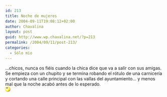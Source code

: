 ```yaml
---
id: 213
title: Noche de mujeres
date: 2004-09-11T19:08:12+02:00
author: Chavalina
layout: post
guid: http://www.wp.chavalina.net/?p=213
permalink: /2004/09/11/post-213/
categories:
  - Sólo mío
---
```

…chicos, nunca os fiéis cuando la chica dice que va a salir con sus amigas.  
Se empieza con un chupito y se termina robando el r&oacute;tulo de una carnicer&iacute;a y cortando una calle principal con las vallas del ayuntamiento… y menos mal que la noche acab&oacute; antes de lo esperado.  
![emo](/imagenes/emoticonos/pensativo.gif)